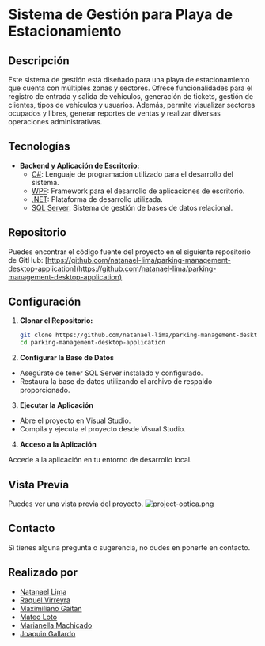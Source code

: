 # Sistema de Gestión para Playa de Estacionamiento

## Descripción

Este sistema de gestión está diseñado para una playa de estacionamiento que cuenta con múltiples zonas y sectores. Ofrece funcionalidades para el registro de entrada y salida de vehículos, generación de tickets, gestión de clientes, tipos de vehículos y usuarios. Además, permite visualizar sectores ocupados y libres, generar reportes de ventas y realizar diversas operaciones administrativas.

## Tecnologías

- **Backend y Aplicación de Escritorio:**
  - [C#](https://docs.microsoft.com/en-us/dotnet/csharp/): Lenguaje de programación utilizado para el desarrollo del sistema.
  - [WPF](https://docs.microsoft.com/en-us/dotnet/desktop/wpf/): Framework para el desarrollo de aplicaciones de escritorio.
  - [.NET](https://dotnet.microsoft.com/): Plataforma de desarrollo utilizada.
  - [SQL Server](https://www.microsoft.com/en-us/sql-server): Sistema de gestión de bases de datos relacional.

## Repositorio

Puedes encontrar el código fuente del proyecto en el siguiente repositorio de GitHub: [https://github.com/natanael-lima/parking-management-desktop-application](https://github.com/natanael-lima/parking-management-desktop-application)

## Configuración

1. **Clonar el Repositorio:**

   ```bash
   git clone https://github.com/natanael-lima/parking-management-desktop-application.git
   cd parking-management-desktop-application
2. **Configurar la Base de Datos**
 - Asegúrate de tener SQL Server instalado y configurado.
 - Restaura la base de datos utilizando el archivo de respaldo proporcionado.

3. **Ejecutar la Aplicación**
 - Abre el proyecto en Visual Studio.
 - Compila y ejecuta el proyecto desde Visual Studio.

4. **Acceso a la Aplicación**

Accede a la aplicación en tu entorno de desarrollo local.

## Vista Previa

Puedes ver una vista previa del proyecto. ![project-optica.png](https://postimg.cc/bZg0wnGH)

## Contacto

Si tienes alguna pregunta o sugerencia, no dudes en ponerte en contacto.

## Realizado por

- [Natanael Lima](https://github.com/natanael-lima)
- [Raquel Virreyra](https://github.com/raquelvirreyra)
- [Maximiliano Gaitan](https://github.com/maxi1103)
- [Mateo Loto](https://github.com/LMateo42)
- [Marianella Machicado](https://github.com/MarianellaMachicado)
- [Joaquin Gallardo](https://github.com/Joako-G)
